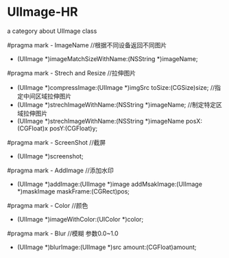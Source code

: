 UIImage-HR
==========

a category about UIImage class 

#pragma mark - ImageName
//根据不同设备返回不同图片
+ (UIImage *)imageMatchSizeWithName:(NSString *)imageName;

#pragma mark - Strech and Resize
//拉伸图片
+ (UIImage *)compressImage:(UIImage *)imgSrc toSize:(CGSize)size;
//指定中间区域拉伸图片
+ (UIImage *)strechImageWithName:(NSString *)imageName;
//制定特定区域拉伸图片
+ (UIImage *)strechImageWithName:(NSString *)imageName posX:(CGFloat)x posY:(CGFloat)y;

#pragma mark - ScreenShot
//截屏
+ (UIImage *)screenshot;

#pragma mark - AddImage
//添加水印
+ (UIImage *)addImage:(UIImage *)image addMsakImage:(UIImage *)maskImage maskFrame:(CGRect)pos;

#pragma mark - Color
//颜色
+ (UIImage *)imageWithColor:(UIColor *)color;

#pragma mark - Blur
//模糊 参数0.0~1.0
+ (UIImage *)blurImage:(UIImage *)src amount:(CGFloat)amount;
